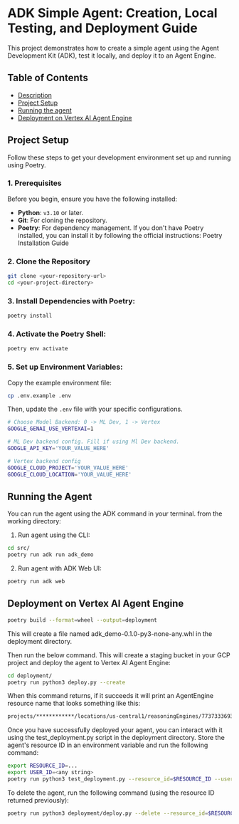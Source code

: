 # ADK Simple Agent: Creation, Local Testing, and Deployment Guide

This project demonstrates how to create a simple agent using the Agent Development Kit (ADK), test it locally, and deploy it to an Agent Engine.

## Table of Contents

- [Description](#description)
- [Project Setup](#project-setup)
- [Running the agent](#running-the-agent)
- [Deployment on Vertex AI Agent Engine](#deployment-on-vertex-ai-agent-engine)

## Project Setup

Follow these steps to get your development environment set up and running using Poetry.

### 1. Prerequisites
Before you begin, ensure you have the following installed:
- **Python**: `v3.10` or later.
- **Git**: For cloning the repository.
- **Poetry**: For dependency management. If you don't have Poetry installed, you can install it by following the official instructions: Poetry Installation Guide

### 2. Clone the Repository
```bash
git clone <your-repository-url>
cd <your-project-directory>
```

### 3. Install Dependencies with Poetry:

```bash
poetry install
```

### 4. Activate the Poetry Shell:
```bash
poetry env activate
```

### 5. Set up Environment Variables:
Copy the example environment file:
```bash
cp .env.example .env
```
Then, update the `.env` file with your specific configurations.

```bash
# Choose Model Backend: 0 -> ML Dev, 1 -> Vertex
GOOGLE_GENAI_USE_VERTEXAI=1

# ML Dev backend config. Fill if using Ml Dev backend.
GOOGLE_API_KEY='YOUR_VALUE_HERE'

# Vertex backend config
GOOGLE_CLOUD_PROJECT='YOUR_VALUE_HERE'
GOOGLE_CLOUD_LOCATION='YOUR_VALUE_HERE'
```

## Running the Agent

You can run the agent using the ADK command in your terminal. from the working directory:

1. Run agent using the CLI:
```bash
cd src/
poetry run adk run adk_demo
```

2. Run agent with ADK Web UI:
```bash
poetry run adk web
```

## Deployment on Vertex AI Agent Engine

```bash
poetry build --format=wheel --output=deployment
```

This will create a file named adk_demo-0.1.0-py3-none-any.whl in the deployment directory.

Then run the below command. This will create a staging bucket in your GCP project and deploy the agent to Vertex AI Agent Engine:
```bash
cd deployment/
poetry run python3 deploy.py --create
```

When this command returns, if it succeeds it will print an AgentEngine resource name that looks something like this:
```bash
projects/************/locations/us-central1/reasoningEngines/7737333693403889664
```

Once you have successfully deployed your agent, you can interact with it using the test_deployment.py script in the deployment directory. Store the agent's resource ID in an environment variable and run the following command:

```bash
export RESOURCE_ID=...
export USER_ID=<any string>
poetry run python3 test_deployment.py --resource_id=$RESOURCE_ID --user_id=$USER_ID
```

To delete the agent, run the following command (using the resource ID returned previously):
```bash
poetry run python3 deployment/deploy.py --delete --resource_id=$RESOURCE_ID
```